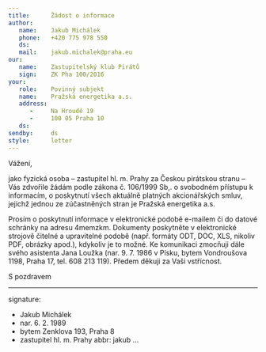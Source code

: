```yaml
---
title:      Žádost o informace
author:
   name:    Jakub Michálek
   phone:   +420 775 978 550
   ds:      
   mail:    jakub.michalek@praha.eu
our:
   name:    Zastupitelský klub Pirátů
   sign:    ZK Pha 100/2016
your:
   role:    Povinný subjekt
   name:    Pražská energetika a.s.
   address:
      -     Na Hroudě 19
      -     100 05 Praha 10
   ds:      
sendby:     ds
style:      letter
---
```


Vážení,

jako fyzická osoba – zastupitel hl. m. Prahy za Českou pirátskou stranu – Vás zdvořile žádám podle zákona č. 106/1999 Sb,. o svobodném přístupu k informacím, o poskytnutí všech aktuálně platných akcionářských smluv, jejichž jednou ze zúčastněných stran je Pražská energetika a.s.

Prosím o poskytnutí informace v elektronické podobě e-mailem či do datové schránky na adresu 4memzkm. Dokumenty poskytněte v elektronické strojově čitelné a upravitelné podobě (např. formáty ODT, DOC, XLS, nikoliv PDF, obrázky apod.), kdykoliv je to možné. Ke komunikaci zmocňuji dále svého asistenta Jana Loužka (nar. 9. 7. 1986 v Písku, bytem Vondroušova 1198, Praha 17, tel. 608 213 119). Předem děkuji za Vaši vstřícnost. 


S pozdravem

---
signature: 
  - Jakub Michálek
  - nar. 6. 2. 1989
  - bytem Zenklova 193, Praha 8
  - zastupitel hl. m. Prahy
abbr:       jakub
...
